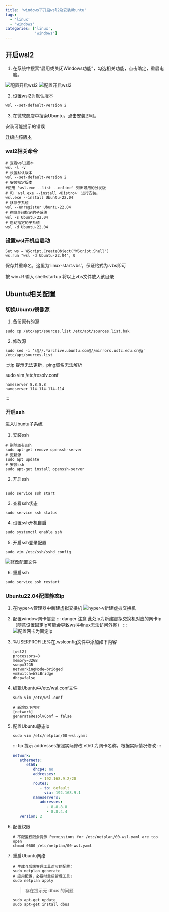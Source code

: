 ```yaml
---
title: 'windows下开启wsl2及安装Ubuntu'
tags:
  - 'linux'
  - 'windows'
categories: ['linux',
             'windows']
---
```


## 开启wsl2
1. 在系统中搜索“启用或关闭Windows功能”，勾选相关功能，点击确定，重启电脑。

![配置开启wsl2](./assets/2564dffb6c9b4fbabb13fa1d216094b8.png)
![配置开启wsl2](./assets/9344f62c952541528098aa362f063c12.png)

2. 设置wsl2为默认版本
```shell
wsl --set-default-version 2
```

3. 在微软商店中搜索Ubuntu，点击安装即可。

安装可能提示的错误

[升级内核版本](https://wslstorestorage.blob.core.windows.net/wslblob/wsl_update_x64.msi)

### wsl2相关命令
```shell
# 查看wsl2版本
wsl -l -v
# 设置默认版本
wsl --set-default-version 2
# 安装指定版本
#使用 'wsl.exe --list --online' 列出可用的分发版
# 和 'wsl.exe --install <Distro>' 进行安装。
wsl.exe --install Ubuntu-22.04
# 移除子系统
wsl --unregister Ubuntu-22.04
# 彻底关闭指定的子系统
wsl -s Ubuntu-22.04
# 启动指定的子系统
wsl -d Ubuntu-22.04
```

### 设置wsl开机自启动

```shell
Set ws = WScript.CreateObject("WScript.Shell")        
ws.run "wsl -d Ubuntu-22.04", 0
```
保存并重命名，这里为‘linux-start.vbs’，保证格式为.vbs即可

按 win+R 输入 shell:startup 将以上vbs文件放入该目录

## Ubuntu相关配置
### 切换Ubuntu镜像源
1. 备份原有的源
```shell
sudo cp /etc/apt/sources.list /etc/apt/sources.list.bak
```
2. 修改源
```shell
sudo sed -i 's@//.*archive.ubuntu.com@//mirrors.ustc.edu.cn@g' /etc/apt/sources.list
```

:::tip 
提示无法更新，ping域名无法解析

sudo vim /etc/resolv.conf

```properties
nameserver 8.8.8.8
nameserver 114.114.114.114
```
:::

### 开启ssh
进入Ubuntu子系统
1. 安装ssh
```shell
# 删除原有ssh
sudo apt-get remove openssh-server
# 更新源
sudo apt update
# 安装ssh
sudo apt-get install openssh-server
```
2. 开启ssh
```shell

sudo service ssh start
```

3. 查看ssh状态
```shell
sudo service ssh status
```

4. 设置ssh开机自启
```shell
sudo systemctl enable ssh
```
5. 开启ssh登录配置
```shell
sudo vim /etc/ssh/sshd_config
```
![修改配置文件](./assets/9f55eafc19f446309fc50fac4a58d808.png)

6. 重启ssh
```shell
sudo service ssh restart
```

### Ubuntu22.04配置静态ip
1. 在hyper-v管理器中新建虚拟交换机
![hyper-v新建虚拟交换机](./assets/1712563646869.png)
2. 配置window网卡信息
   ::: danger 注意
   此处ip为新建虚拟交换机对应的网卡ip（随意设置固定ip可能会导致wsl中linux无法访问外网）
   :::    
![配置网卡为固定ip](./assets/1712626653084.png)

3. %USERPROFILE%在.wslconfig文件中添加如下内容
   ```shell
   [wsl2]
   processors=8
   memory=32GB
   swap=32GB
   networkingMode=bridged
   vmSwitch=WSLBridge
   dhcp=false
   
   ```
3. 编辑Ubuntu中/etc/wsl.conf文件
    ```shell
    sudo vim /etc/wsl.conf
    ```
    ```shell
   # 新增以下内容
    [network]
    generateResolvConf = false
    ```
4. 配置Ubuntu静态ip

    ```shell
    sudo vim /etc/netplan/00-wsl.yaml
    ```

    ::: tip 提示
    addresses按照实际修改
    eth0 为网卡名称，根据实际情况修改
    :::
    ```yaml
    network:
       ethernets:
          eth0:
             dhcp4: no
             addresses:
                - 192.168.9.2/20
             routes:
                - to: default
                  via: 192.168.9.1
             nameservers:
                addresses:
                   - 8.8.8.8
                   - 8.8.4.4
       version: 2
    
    ```

5. 配置权限
    ```shell
    # 不配置权限会提示 Permissions for /etc/netplan/00-wsl.yaml are too open
    chmod 0600 /etc/netplan/00-wsl.yaml 
    ```

6. 重启Ubuntu网络
    ```shell
    # 生成与后端管理工具对应的配置；
    sudo netplan generate 
    # 应用配置，必要时重启管理工具；
    sudo netplan apply 
    ```
    > 存在提示无 dbus 的问题
    ```shell
    sudo apt-get update
    sudo apt-get install dbus
    ```

